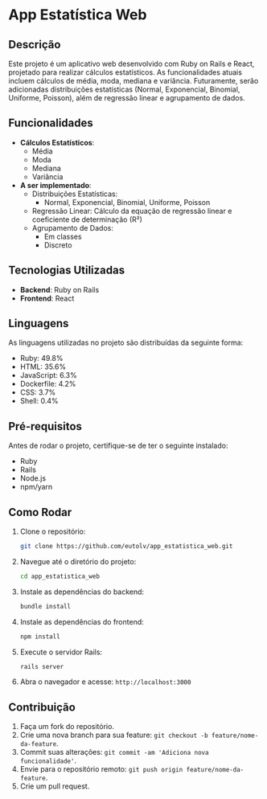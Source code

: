 # App Estatística Web

## Descrição
Este projeto é um aplicativo web desenvolvido com Ruby on Rails e React, projetado para realizar cálculos estatísticos. As funcionalidades atuais incluem cálculos de média, moda, mediana e variância. Futuramente, serão adicionadas distribuições estatísticas (Normal, Exponencial, Binomial, Uniforme, Poisson), além de regressão linear e agrupamento de dados.

## Funcionalidades
- **Cálculos Estatísticos**:
  - Média
  - Moda
  - Mediana
  - Variância
- **A ser implementado**:
  - Distribuições Estatísticas:
    - Normal, Exponencial, Binomial, Uniforme, Poisson
  - Regressão Linear: Cálculo da equação de regressão linear e coeficiente de determinação (R²)
  - Agrupamento de Dados:
    - Em classes
    - Discreto

## Tecnologias Utilizadas
- **Backend**: Ruby on Rails
- **Frontend**: React

## Linguagens
As linguagens utilizadas no projeto são distribuídas da seguinte forma:
- Ruby: 49.8%
- HTML: 35.6%
- JavaScript: 6.3%
- Dockerfile: 4.2%
- CSS: 3.7%
- Shell: 0.4%

## Pré-requisitos
Antes de rodar o projeto, certifique-se de ter o seguinte instalado:
- Ruby
- Rails
- Node.js
- npm/yarn

## Como Rodar
1. Clone o repositório:
   ```bash
   git clone https://github.com/eutolv/app_estatistica_web.git
   ```
2. Navegue até o diretório do projeto:
   ```bash
   cd app_estatistica_web
   ```
3. Instale as dependências do backend:
   ```bash
   bundle install
   ```
4. Instale as dependências do frontend:
   ```bash
   npm install
   ```
5. Execute o servidor Rails:
   ```bash
   rails server
   ```
6. Abra o navegador e acesse: `http://localhost:3000`

## Contribuição
1. Faça um fork do repositório.
2. Crie uma nova branch para sua feature: `git checkout -b feature/nome-da-feature`.
3. Commit suas alterações: `git commit -am 'Adiciona nova funcionalidade'`.
4. Envie para o repositório remoto: `git push origin feature/nome-da-feature`.
5. Crie um pull request.
